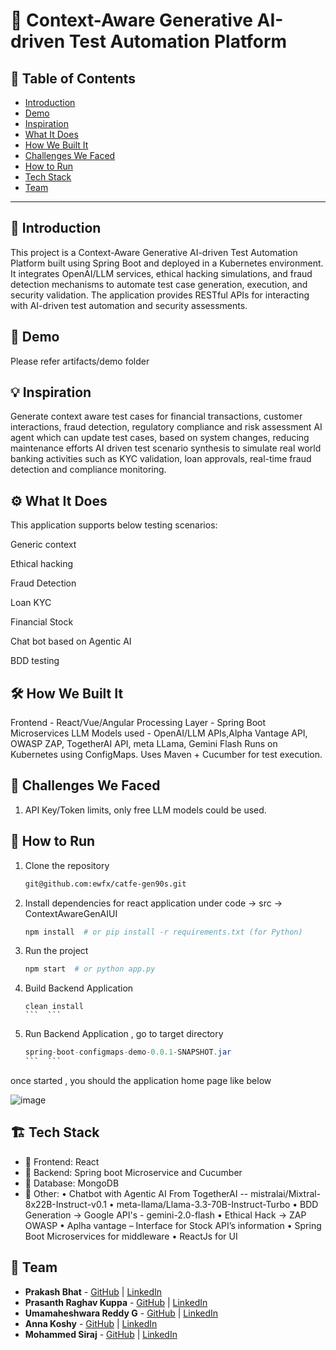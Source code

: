 # 🚀 Context-Aware Generative AI-driven Test Automation Platform

## 📌 Table of Contents
- [Introduction](#introduction)
- [Demo](#demo)
- [Inspiration](#inspiration)
- [What It Does](#what-it-does)
- [How We Built It](#how-we-built-it)
- [Challenges We Faced](#challenges-we-faced)
- [How to Run](#how-to-run)
- [Tech Stack](#tech-stack)
- [Team](#team)

---

## 🎯 Introduction
This project is a Context-Aware Generative AI-driven Test Automation Platform built using Spring Boot and deployed in a Kubernetes environment. It integrates OpenAI/LLM services, ethical hacking simulations, and fraud detection mechanisms to automate test case generation, execution, and security validation. The application provides RESTful APIs for interacting with AI-driven test automation and security assessments. 

## 🎥 Demo
Please refer artifacts/demo folder 

## 💡 Inspiration
Generate context aware test cases for financial transactions, customer interactions, fraud detection, regulatory compliance and risk assessment 
AI agent which can update test cases, based on system changes, reducing maintenance efforts 
AI driven test scenario synthesis to simulate real world banking activities such as KYC validation, loan approvals, real-time fraud detection and compliance monitoring. 

## ⚙️ What It Does
This application supports below testing scenarios: 

Generic context  

Ethical hacking 

Fraud Detection 

Loan KYC 

Financial Stock 

Chat bot based on Agentic AI 

BDD testing 

## 🛠️ How We Built It
Frontend - React/Vue/Angular
Processing Layer - Spring Boot Microservices
LLM Models used - OpenAI/LLM APIs,Alpha Vantage API, OWASP ZAP, TogetherAI API, meta LLama, Gemini Flash
Runs on Kubernetes using ConfigMaps. 
Uses Maven + Cucumber for test execution. 
## 🚧 Challenges We Faced
1. API Key/Token limits, only free LLM models could be used.

## 🏃 How to Run
1. Clone the repository  
   ```sh
   git@github.com:ewfx/catfe-gen90s.git
   ```
2. Install dependencies  for react application under code -> src -> ContextAwareGenAIUI
   ```sh
   npm install  # or pip install -r requirements.txt (for Python)
   ```
3. Run the project  
   ```sh
   npm start  # or python app.py
4. Build Backend Application  
   ```mvnw
   clean install
   ```  ```
5. Run Backend Application  , go to target directory
   ```java -jar 
   spring-boot-configmaps-demo-0.0.1-SNAPSHOT.jar
   ```  ```
once started , you should the application home page like below

![image](https://github.com/user-attachments/assets/2b9a0152-356d-451e-a0ba-469442ccbe72)

## 🏗️ Tech Stack
- 🔹 Frontend: React 
- 🔹 Backend: Spring boot Microservice and Cucumber
- 🔹 Database: MongoDB
- 🔹 Other:
     •	Chatbot with Agentic AI From TogetherAI -- mistralai/Mixtral-8x22B-Instruct-v0.1
     •	meta-llama/Llama-3.3-70B-Instruct-Turbo
     •	BDD Generation -> Google API's - gemini-2.0-flash
     •	Ethical Hack -> ZAP OWASP
     •	Aplha vantage – Interface for Stock API’s information
     •	Spring Boot Microservices for middleware 
     •	ReactJs for UI


## 👥 Team
- **Prakash Bhat** - [GitHub](#) | [LinkedIn](#)
- **Prasanth Raghav Kuppa** - [GitHub](#) | [LinkedIn](#)
- **Umamaheshwara Reddy G** - [GitHub](#) | [LinkedIn](#)
- **Anna Koshy** - [GitHub](#) | [LinkedIn](#)
- **Mohammed Siraj** - [GitHub](#) | [LinkedIn](#)
